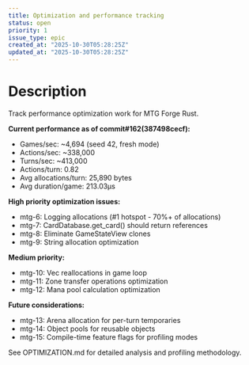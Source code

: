 ```yaml
---
title: Optimization and performance tracking
status: open
priority: 1
issue_type: epic
created_at: "2025-10-30T05:28:25Z"
updated_at: "2025-10-30T05:28:25Z"
---
```


# Description

Track performance optimization work for MTG Forge Rust.

**Current performance as of commit#162(387498cecf):**
- Games/sec: ~4,694 (seed 42, fresh mode)
- Actions/sec: ~338,000
- Turns/sec: ~413,000
- Actions/turn: 0.82
- Avg allocations/turn: 25,890 bytes
- Avg duration/game: 213.03µs

**High priority optimization issues:**
- mtg-6: Logging allocations (#1 hotspot - 70%+ of allocations)
- mtg-7: CardDatabase.get_card() should return references
- mtg-8: Eliminate GameStateView clones
- mtg-9: String allocation optimization

**Medium priority:**
- mtg-10: Vec reallocations in game loop
- mtg-11: Zone transfer operations optimization
- mtg-12: Mana pool calculation optimization

**Future considerations:**
- mtg-13: Arena allocation for per-turn temporaries
- mtg-14: Object pools for reusable objects
- mtg-15: Compile-time feature flags for profiling modes

See OPTIMIZATION.md for detailed analysis and profiling methodology.
